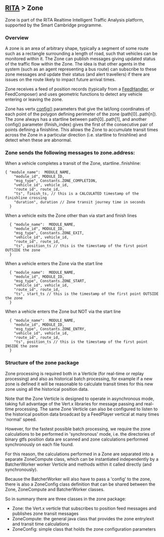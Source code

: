 ##  [RITA](https://github.com/ijl20/tfc_server) &gt; Zone

Zone is part of the RITA Realtime Intelligent Traffic Analysis platform,
supported by the Smart Cambridge programme.

### Overview

A zone is an area of arbitrary shape, typically a segment of some route such as
a rectangle surrounding a length of road, such that vehicles can be monitored within it. The
Zone can publish messages giving updated status of the traffic flow within the Zone. The idea is
that other agents in the system (such as an agent representing a bus route) can subscribe to
these zone messages and update their status (and alert travellers) if there are issues on the
route likely to impact future arrival times.

Zone receives a feed of position records
(typically from a [FeedHandler](src/main/java/uk/ac/cam/tfc_server/feedhandler), or
FeedComposer) and uses geometric functions to detect any vehicle entering or leaving the zone.

Zone has vertx [config()](http://vertx.io/blog/vert-x-application-configuration/)
parameters that give the lat/long coordinates of each point of the
polygon defining perimeter of the zone (path[0]..path[n]). The zone always has a startline
between path[0]..path[1], and another config() parameter (finish_index) gives the first of
the consecutive pair of points defining a finishline. This allows the Zone to accumulate
transit times across the Zone in a particular direction (i.e. startline to finishline) and detect
when these are abnormal.

### Zone sends the following messages to zone.address:

When a vehicle completes a transit of the Zone, startline..finishline:
```
{ "module_name":  MODULE_NAME,
    "module_id", MODULE_ID,
    "msg_type", Constants.ZONE_COMPLETION,
    "vehicle_id", vehicle_id,
    "route_id", route_id,
    "ts", finish_ts, // this is a CALCULATED timestamp of the finishline crossing
    "duration", duration // Zone transit journey time in seconds
  }
```

When a vehicle exits the Zone other than via start and finish lines
```
  { "module_name":  MODULE_NAME,
    "module_id", MODULE_ID,
    "msg_type", Constants.ZONE_EXIT,
    "vehicle_id", vehicle_id,
    "route_id", route_id,
    "ts", position_ts // this is the timestamp of the first point OUTSIDE the zone
  }
```

When a vehicle enters the Zone via the start line
```
  { "module_name":  MODULE_NAME,
    "module_id", MODULE_ID,
    "msg_type", Constants.ZONE_START,
    "vehicle_id", vehicle_id,
    "route_id", route_id,
    "ts", start_ts // this is the timestamp of the first point OUTSIDE the zone
  }
```

When a vehicle enters the Zone but NOT via the start line
```
  { "module_name":  MODULE_NAME,
    "module_id", MODULE_ID,
    "msg_type", Constants.ZONE_ENTRY,
    "vehicle_id", vehicle_id,
    "route_id", route_id,
    "ts", position_ts // this is the timestamp of the first point INSIDE the zone
  }
```

### Structure of the zone package

Zone processing is required both in a Verticle (for real-time or replay processing)
and also as historical batch processing, for example if a new zone is defined it
will be reasonable to calculate transit times for this new zone using all the
historical position data.

Note that the Zone Verticle is designed to operate in asynchronous mode, taking
full advantage of the Vert.x libraries for message passing and real-time
processing. The same Zone Verticle can also be configured to listen to the
historical position data broadcast by a FeedPlayer vertical at many times
'normal' speed.

However, for the fastest possible batch processing, we require the zone calculations
to be performed in 'synchronous' mode, i.e. the directories of binary gtfs position
data are scanned and zone calculations performed synchronously on each file found.

For this reason, the calculations performed in a Zone are separated into a
separate ZoneCompute class, which can be instantiated independently by a
BatcherWorker worker Verticle and methods within it called directly (and
synchronously).

Because the BatcherWorker will also have to pass a 'config' to the zone, there
is also a ZoneConfig class definition that can be shared between the Zone,
ZoneCompute and BatcherWorker classes.

So in summary there are three classes in the zone package:

- Zone: the Vert.x verticle that subscribes to position feed messages and publishes
zone transit messages
- ZoneCompute: the general java class that provides the zone entry/exit and transit
time calculations
- ZoneConfig: simple class that holds the zone configuration parameters

